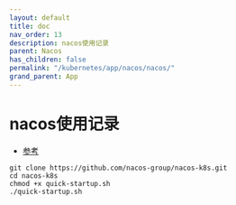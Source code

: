 ```yaml
---
layout: default
title: doc
nav_order: 13
description: nacos使用记录
parent: Nacos
has_children: false
permalink: "/kubernetes/app/nacos/nacos/"
grand_parent: App
---
```


# nacos使用记录

- [参考](https://nacos.io/en/docs/latest/quickstart/quick-start-kubernetes/)

```shell
git clone https://github.com/nacos-group/nacos-k8s.git
cd nacos-k8s
chmod +x quick-startup.sh
./quick-startup.sh

```
